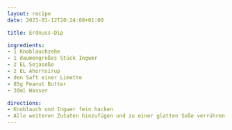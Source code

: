 ```yaml
---
layout: recipe
date: 2021-01-12T20:24:08+01:00

title: Erdnuss-Dip

ingredients:
- 1 Knoblauchzehe
- 1 daumengroßes Stück Ingwer
- 2 EL Sojasoße
- 2 EL Ahornsirup
- den Saft einer Limette
- 85g Peanut Butter
- 30ml Wasser

directions:
- Knoblauch und Ingwer fein hacken
- Alle weiteren Zutaten hinzufügen und zu einer glatten Soße verrühren
---
```

